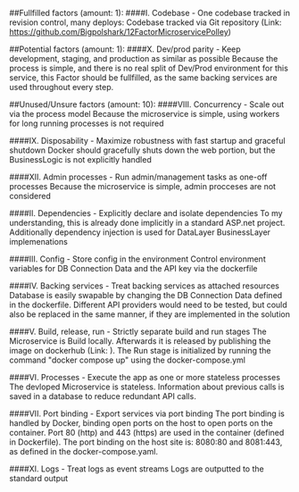 ﻿##Fullfilled factors (amount: 1):
####I. Codebase - One codebase tracked in revision control, many deploys:
Codebase tracked via Git repository (Link: https://github.com/Bigpolshark/12FactorMicroservicePolley)





##Potential factors (amount: 1):
####X. Dev/prod parity - Keep development, staging, and production as similar as possible
Because the process is simple, and there is no real split of Dev/Prod environment for this service, this Factor should be fullfilled, as the same 
backing services are used throughout every step.

##Unused/Unsure factors (amount: 10):
####VIII. Concurrency - Scale out via the process model
Because the microservice is simple, using workers for long running processes is not required

####IX. Disposability - Maximize robustness with fast startup and graceful shutdown
Docker should gracefully shuts down the web portion, but the BusinessLogic is not explicitly handled 

####XII. Admin processes - Run admin/management tasks as one-off processes
Because the microservice is simple, admin procceses are not considered









####II. Dependencies - Explicitly declare and isolate dependencies
To my understanding, this is already done implicitly in a standard ASP.net project. Additionally dependency injection is used for DataLayer 
BusinessLayer implemenations

####III. Config - Store config in the environment
Control environment variables for DB Connection Data and the API key via the dockerfile

####IV. Backing services - Treat backing services as attached resources
Database is easily swapable by changing the DB Connection Data defined in the dockerfile. Different API  providers would need to be tested, 
but could also be replaced in the same manner, if they are implemented in the solution

####V. Build, release, run - Strictly separate build and run stages
The Microservice is Build locally. Afterwards it is released by publishing the image on dockerhub (Link: ). The Run stage is initialized by 
running the command "docker compose up" using the docker-compose.yml

####VI. Processes - Execute the app as one or more stateless processes
The devloped Microservice is stateless. Information about previous calls is saved in a database to reduce redundant API calls.

####VII. Port binding - Export services via port binding
The port binding is handled by Docker, binding open ports on the host to open ports on the container. Port 80 (http) and 443 (https) are used in the 
container (defined in Dockerfile). The port binding on the host site is: 8080:80 and 8081:443, as defined in the docker-compose.yaml.



####XI. Logs - Treat logs as event streams
Logs are outputted to the standard output